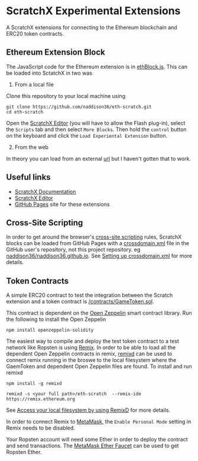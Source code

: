 # ScratchX Experimental Extensions

A ScratchX extensions for connecting to the Ethereum blockchain and ERC20 token contracts.

## Ethereum Extension Block

The JavaScript code for the Ethereum extension is in [ethBlock.js](./ethBlock.js). This can be loaded into SctatchX in two was
1. From a local file

Clone this repository to your local machine using
```
git clone https://github.com/naddison36/eth-scratch.git
cd eth-scratch
```

Open the [ScratchX Editor](https://scratchx.org/#scratch) (you will have to allow the Flash plug-in), select the `Scripts` tab and then select `More Blocks`. Then hold the `control` button on the keyboard and click the `Load Experiental Extension` button.

2. From the web

In theory you can load from an external [url](http://scratchx.org/?https://naddison36.github.io/eth-scratch/ethBlock.js) but I haven't gotten that to work.

## Useful links
* [ScratchX Documentation](https://github.com/LLK/scratchx/wiki#introduction)
* [ScratchX Editor](http://scratchx.org/#scratch)
* [GitHub Pages](https://naddison36.github.io/eth-scratch) site for these extensions 

## Cross-Site Scripting
In order to get around the browser's [cross-site scripting](https://www.owasp.org/index.php/Cross-site_Scripting_(XSS)) rules, ScratchX blocks can be loaded from GitHub Pages with a [crossdomain.xml](./crossdomain.xml) file in the GitHub user's repository, not this project repository. eg [naddison36/naddison36.github.io](https://naddison36/naddison36.github.io/crossdomain.xml). See [Setting up crossdomain.xml](https://github.com/LLK/scratchx/wiki#setting-up-crossdomainxml) for more details.

## Token Contracts

A simple ERC20 contract to test the integration between the Scratch extension and a token contract is [/contracts/GameToken.sol](./contracts/GameToken.sol).

This contract is dependent on the [Open Zeppelin](https://openzeppelin.org/) smart contract library. Run the following to install the Open Zeppelin
```
npm install openzeppelin-solidity
```

The easiest way to compile and deploy the test token contract to a test network like Ropsten is using [Remix](https://remix.ethereum.org/). In order to be able to load all the dependent Open Zeppelin contracts in remix, [remixd](https://github.com/ethereum/remixd#remixd) can be used to connect remix running in the broswe to the local filesystem where the GaemToken and dependent Open Zeppelin files are found. To install and run remixd

```
npm install -g remixd

remixd -s <your full path>/eth-scratch  --remix-ide https://remix.ethereum.org
```

See [Access your local filesystem by using RemixD](https://remix.readthedocs.io/en/latest/tutorial_remixd_filesystem.html#access-your-local-filesystem-by-using-remixd) for more details.

In order to connect Remix to [MetaMask](https://metamask.io/), the `Enable Personal Mode` setting in Remix needs to be disabled.

Your Ropsten account will need some Ether in order to deploy the contract and send transactions. The [MetaMask Ether Faucet](https://faucet.metamask.io) can be used to get Ropsten Ether.
